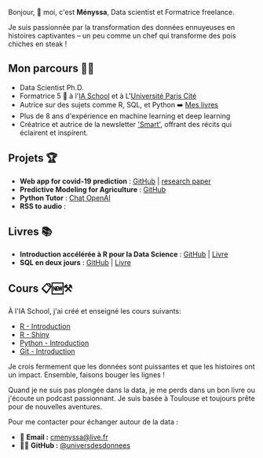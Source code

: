 Bonjour, 👋 moi, c'est **Ményssa**, Data scientist et Formatrice freelance.

Je suis passionnée par la transformation des données ennuyeuses en histoires captivantes – un peu comme un chef qui transforme des pois chiches en steak ! 

## **Mon parcours** 👩‍💻
- Data Scientist Ph.D.
- Formatrice 5 🌟 à l'[IA School](https://www.intelligence-artificielle-school.com/?gad_source=1&gclid=CjwKCAiA_aGuBhACEiwAly57Mb4r76ce4ltU5l6_uI_juVjOtmW4LvzS2X8xjInfn5bxq5NJFDpH6BoC4MoQAvD_BwE) et à L'[Université Paris Cité](https://u-paris.fr/)
- Autrice sur des sujets comme R, SQL, et Python ➡️ [Mes livres](https://www.amazon.fr/s?i=stripbooks&rh=p_27%3AMenyssa+Cherifa-Luron&s=relevancerank&text=Menyssa+Cherifa-Luron&linkCode=ll2&tag=mcherifa21-21&linkId=bd1b178e56ff3df3999515f7d7414119&language=fr_FR&ref_=as_li_ss_tl)
- Plus de 8 ans d'expérience en machine learning et deep learning
- Créatrice et autrice de la newsletter ['Smart'](https://www.linkedin.com/newsletters/7100158974640967680/), offrant des récits qui éclairent et inspirent.
  
## Projets 🏆
- **Web app for covid-19 prediction** : [GitHub](https://github.com/universdesdonnees/PredictCovid) | [research paper](https://www.ncbi.nlm.nih.gov/pmc/articles/PMC7571674/)
- **Predictive Modeling for Agriculture** : [GitHub](https://github.com/universdesdonnees/PredictAgriculture)
- **Python Tutor** : [Chat OpenAI](https://chat.openai.com/g/g-fJSQx9XYA-python-tutor)
- **RSS to audio** : 

## Livres 📚
- **Introduction accélérée à R pour la Data Science** : [GitHub](https://github.com/universdesdonnees/Introduction-acceleree-au-LANGAGE-R-pour-la-data-science) | [Livre](https://amzn.to/3SZNJhf)
- **SQL en deux jours** : [GitHub](https://github.com/universdesdonnees/SQL-en-deux-jours) | [Livre](https://amzn.to/3T3pmPC)

## Cours 📋🆕⚒️
À l'IA School, j'ai créé et enseigné les cours suivants:
- [R - Introduction](https://universdesdonnees.github.io/R-Introduction/cours/Cours.html)
- [R - Shiny](https://universdesdonnees.github.io/R-Shiny/cours/cours.html)
- [Python - Introduction](https://github.com/universdesdonnees/Python-Introduction)
- [Git - Introduction](https://github.com/universdesdonnees/Git-Introduction)


Je crois fermement que les données sont puissantes et que les histoires ont un impact. Ensemble, faisons bouger les lignes !

Quand je ne suis pas plongée dans la data, je me perds dans un bon livre ou j'écoute un podcast passionnant. 
Je suis basée à Toulouse et toujours prête pour de nouvelles aventures.

Pour me contacter pour échanger autour de la data :

- 📩 **Email :** [cmenyssa@live.fr](mailto:cmenyssa@live.fr)
- 👩‍💻 **GitHub :** [@universdesdonnees](https://github.com/universdesdonnees)

